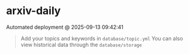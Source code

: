 # arxiv-daily
 Automated deployment @ 2025-09-13 09:42:41
> Add your topics and keywords in `database/topic.yml` 
> You can also view historical data through the `database/storage` 
